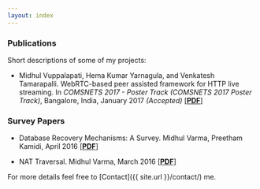 ```yaml
---
layout: index
---
```


### Publications

Short descriptions of some of my projects:

* Midhul Vuppalapati, Hema Kumar Yarnagula, and Venkatesh Tamarapalli. WebRTC-based peer
assisted framework for HTTP live streaming. In *COMSNETS 2017 - Poster Track (COMSNETS
2017 Poster Track)*, Bangalore, India, January 2017 *(Accepted)* [[**PDF**]]({{site.url}}comsnets-paper.pdf)

### Survey Papers

* Database Recovery Mechanisms: A Survey. Midhul Varma, Preetham Kamidi, April 2016 [[**PDF**]]({{site.url}}dbrec-paper.pdf)

* NAT Traversal. Midhul Varma, March 2016 [[**PDF**]]({{site.url}}nat-paper.pdf)

For more details feel free to [Contact]({{ site.url }}/contact/) me.